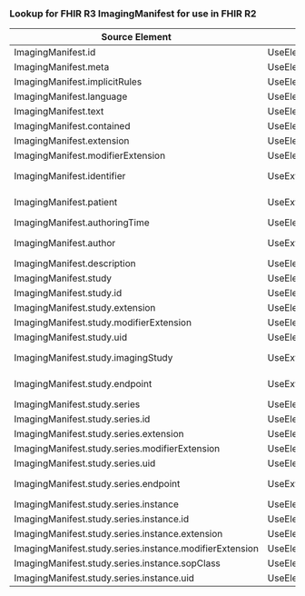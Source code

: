 ### Lookup for FHIR R3 ImagingManifest for use in FHIR R2

| Source Element | Usage | Target |
| -------------- | ----- | ------ |
| ImagingManifest.id | UseElementRenamed | ImagingObjectSelection.id |
| ImagingManifest.meta | UseElementRenamed | ImagingObjectSelection.meta |
| ImagingManifest.implicitRules | UseElementRenamed | ImagingObjectSelection.implicitRules |
| ImagingManifest.language | UseElementRenamed | ImagingObjectSelection.language |
| ImagingManifest.text | UseElementRenamed | ImagingObjectSelection.text |
| ImagingManifest.contained | UseElementRenamed | ImagingObjectSelection.contained |
| ImagingManifest.extension | UseElementRenamed | ImagingObjectSelection.extension |
| ImagingManifest.modifierExtension | UseElementRenamed | ImagingObjectSelection.modifierExtension |
| ImagingManifest.identifier | UseExtension | http://hl7.org/fhir/3.0/StructureDefinition/extension-ImagingManifest.identifier |
| ImagingManifest.patient | UseExtension | http://hl7.org/fhir/3.0/StructureDefinition/extension-ImagingManifest.patient |
| ImagingManifest.authoringTime | UseElementRenamed | ImagingObjectSelection.authoringTime |
| ImagingManifest.author | UseExtension | http://hl7.org/fhir/3.0/StructureDefinition/extension-ImagingManifest.author |
| ImagingManifest.description | UseElementRenamed | ImagingObjectSelection.description |
| ImagingManifest.study | UseElementRenamed | ImagingObjectSelection.study |
| ImagingManifest.study.id | UseElementRenamed | ImagingObjectSelection.study.id |
| ImagingManifest.study.extension | UseElementRenamed | ImagingObjectSelection.study.extension |
| ImagingManifest.study.modifierExtension | UseElementRenamed | ImagingObjectSelection.study.modifierExtension |
| ImagingManifest.study.uid | UseElementRenamed | ImagingObjectSelection.study.uid |
| ImagingManifest.study.imagingStudy | UseExtension | http://hl7.org/fhir/3.0/StructureDefinition/extension-ImagingManifest.study.imagingStudy |
| ImagingManifest.study.endpoint | UseExtension | http://hl7.org/fhir/3.0/StructureDefinition/extension-ImagingManifest.study.endpoint |
| ImagingManifest.study.series | UseElementRenamed | ImagingObjectSelection.study.series |
| ImagingManifest.study.series.id | UseElementRenamed | ImagingObjectSelection.study.series.id |
| ImagingManifest.study.series.extension | UseElementRenamed | ImagingObjectSelection.study.series.extension |
| ImagingManifest.study.series.modifierExtension | UseElementRenamed | ImagingObjectSelection.study.series.modifierExtension |
| ImagingManifest.study.series.uid | UseElementRenamed | ImagingObjectSelection.study.series.uid |
| ImagingManifest.study.series.endpoint | UseExtension | http://hl7.org/fhir/3.0/StructureDefinition/extension-ImagingManifest.study.series.endpoint |
| ImagingManifest.study.series.instance | UseElementRenamed | ImagingObjectSelection.study.series.instance |
| ImagingManifest.study.series.instance.id | UseElementRenamed | ImagingObjectSelection.study.series.instance.id |
| ImagingManifest.study.series.instance.extension | UseElementRenamed | ImagingObjectSelection.study.series.instance.extension |
| ImagingManifest.study.series.instance.modifierExtension | UseElementRenamed | ImagingObjectSelection.study.series.instance.modifierExtension |
| ImagingManifest.study.series.instance.sopClass | UseElementRenamed | ImagingObjectSelection.study.series.instance.sopClass |
| ImagingManifest.study.series.instance.uid | UseElementRenamed | ImagingObjectSelection.study.series.instance.uid |
